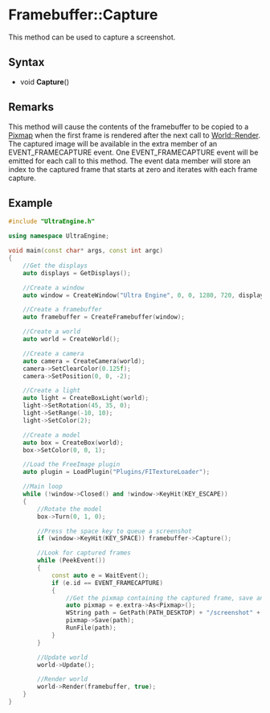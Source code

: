 # Framebuffer::Capture

This method can be used to capture a screenshot.

## Syntax

- void **Capture**()

## Remarks

This method will cause the contents of the framebuffer to be copied to a [Pixmap](Pixmap.md) when the first frame is rendered after the next call to [World::Render](World_Render.md). The captured image will be available in the extra member of an EVENT_FRAMECAPTURE event. One EVENT_FRAMECAPTURE event will be emitted for each call to this method. The event data member will store an index to the captured frame that starts at zero and iterates with each frame capture.

## Example

```c++
#include "UltraEngine.h"

using namespace UltraEngine;

void main(const char* args, const int argc)
{
    //Get the displays
    auto displays = GetDisplays();

    //Create a window
    auto window = CreateWindow("Ultra Engine", 0, 0, 1280, 720, displays[0], WINDOW_TITLEBAR | WINDOW_CENTER);

    //Create a framebuffer
    auto framebuffer = CreateFramebuffer(window);

    //Create a world
    auto world = CreateWorld();

    //Create a camera
    auto camera = CreateCamera(world);
    camera->SetClearColor(0.125f);
    camera->SetPosition(0, 0, -2);

    //Create a light
    auto light = CreateBoxLight(world);
    light->SetRotation(45, 35, 0);
    light->SetRange(-10, 10);
    light->SetColor(2);

    //Create a model
    auto box = CreateBox(world);
    box->SetColor(0, 0, 1);

    //Load the FreeImage plugin
    auto plugin = LoadPlugin("Plugins/FITextureLoader");

    //Main loop
    while (!window->Closed() and !window->KeyHit(KEY_ESCAPE))
    {
        //Rotate the model
        box->Turn(0, 1, 0);

        //Press the space key to queue a screenshot
        if (window->KeyHit(KEY_SPACE)) framebuffer->Capture();

        //Look for captured frames
        while (PeekEvent())
        {
            const auto e = WaitEvent();
            if (e.id == EVENT_FRAMECAPTURE)
            {
                //Get the pixmap containing the captured frame, save and open it
                auto pixmap = e.extra->As<Pixmap>();
                WString path = GetPath(PATH_DESKTOP) + "/screenshot" + String(e.data + 1) + ".jpg";
                pixmap->Save(path);
                RunFile(path);
            }
        }

        //Update world
        world->Update();

        //Render world
        world->Render(framebuffer, true);
    }
}
```
